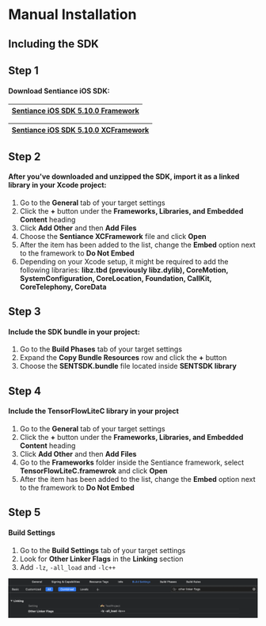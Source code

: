 # Manual Installation

## Including the SDK

## Step 1

#### Download Sentiance iOS SDK:

| [Sentiance iOS SDK 5.10.0 Framework](https://sentiance-u1-sdk-downloads.s3-eu-west-1.amazonaws.com/ios/frameworks/SENTSDK-5.10.0.framework.zip) |
| :--- |


| [Sentiance iOS SDK 5.10.0 XCFramework](https://sentiance-u1-sdk-downloads.s3-eu-west-1.amazonaws.com/ios/frameworks/SENTSDK-5.10.0.xcframework.zip) |
| :--- |


## Step 2

#### After you've downloaded and unzipped the SDK, import it as a linked library in your Xcode project:

1. Go to the **General** tab of your target settings
2. Click the **+** button under the **Frameworks, Libraries, and Embedded Content** heading
3. Click **Add Other** and then **Add Files**
4. Choose the **Sentiance XCFramework** file and click **Open**
5. After the item has been added to the list, change the **Embed** option next to the framework to **Do Not Embed**
6. Depending on your Xcode setup, it might be required to add the following libraries: **libz.tbd \(previously libz.dylib\), CoreMotion, SystemConfiguration, CoreLocation, Foundation, CallKit, CoreTelephony, CoreData**

## Step 3

#### Include the SDK bundle in your project:

1. Go to the **Build Phases** tab of your target settings
2. Expand the **Copy Bundle Resources** row and click the **+** button
3. Choose the **SENTSDK.bundle** file located inside **SENTSDK library**

## **Step 4**

#### Include the TensorFlowLiteC library in your project

1. Go to the **General** tab of your target settings
2. Click the **+** button under the **Frameworks, Libraries, and Embedded Content** heading
3. Click **Add Other** and then **Add Files**
4. Go to the **Frameworks** folder inside the Sentiance framework, select **TensorFlowLiteC.framewrok** and click **Open**
5. After the item has been added to the list, change the **Embed** option next to the framework to **Do Not Embed**

## Step 5

#### Build Settings

1. Go to the **Build Settings** tab of your target settings
2. Look for **Other Linker Flags** in the **Linking** section
3. Add `-lz`, `-all_load` and `-lc++`

![](../../../../.gitbook/assets/screen-shot-2020-05-05-at-3.41.04-pm.png)

